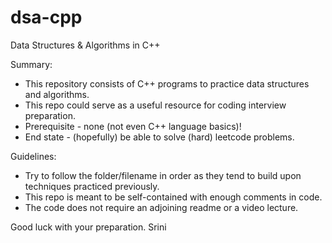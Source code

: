 # dsa-cpp
Data Structures &amp; Algorithms in C++

Summary:
- This repository consists of C++ programs to practice data structures and algorithms. 
- This repo could serve as a useful resource for coding interview preparation.
- Prerequisite - none (not even C++ language basics)!
- End state - (hopefully) be able to solve (hard) leetcode problems.

Guidelines:
- Try to follow the folder/filename in order as they tend to build upon techniques practiced previously.
- This repo is meant to be self-contained with enough comments in code.
- The code does not require an adjoining readme or a video lecture.

Good luck with your preparation.
Srini


